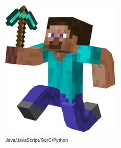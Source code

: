 ![steve](https://raw.githubusercontent.com/jacksonwuu/jacksonwuu/main/steve.png)

Java/JavaScript/Go/C/Python
